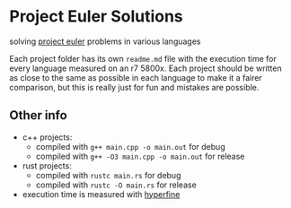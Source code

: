 # Project Euler Solutions
solving [project euler](https://projecteuler.net) problems in various languages

Each project folder has its own `readme.md` file with the execution time for every language measured on an r7 5800x. Each project should be written as close to the same as possible in each language to make it a fairer comparison, but this is really just for fun and mistakes are possible.

## Other info

- c++ projects:
  - compiled with `g++ main.cpp -o main.out` for debug
  - compiled with `g++ -O3 main.cpp -o main.out` for release
- rust projects:
  - compiled with `rustc main.rs` for debug
  - compiled with `rustc -O main.rs` for release
- execution time is measured with [hyperfine](https://github.com/sharkdp/hyperfine)